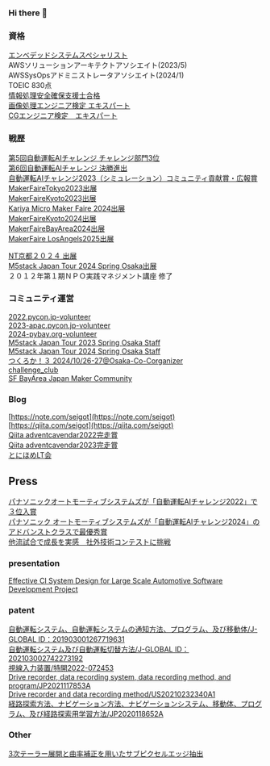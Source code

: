 ### Hi there 👋

### 資格

[エンベデッドシステムスペシャリスト](https://www.ipa.go.jp/shiken/kubun/es.html)  
AWSソリューションアーキテクトアソシエイト(2023/5)  
AWSSysOpsアドミニストレータアソシエイト(2024/1)  
TOEIC 830点  
[情報処理安全確保支援士合格](https://www.ipa.go.jp/shiken/kubun/sc.html)  
[画像処理エンジニア検定 エキスパート](https://www.cgarts.or.jp/v1/kentei/about/img_engineer/second.html)  
[CGエンジニア検定　エキスパート](https://www.cgarts.or.jp/v1/kentei/about/cg_engineer/index.html)  

### 戦歴

[第5回自動運転AIチャレンジ チャレンジ部門3位](https://www.jsae.or.jp/jaaic/result.php)  
[第6回自動運転AIチャレンジ 決勝進出](https://www.jsae.or.jp/jaaic/2023_result.php)  
[自動運転AIチャレンジ2023（シミュレーション）コミュニティ貢献賞・広報賞](https://www.jsae.or.jp/jaaic/2023ver/simulation_result/)  
[MakerFaireTokyo2023出展](https://makezine.jp/event/makers-mft2023/m0169/)  
[MakerFaireKyoto2023出展](https://makezine.jp/event/makers-mfk2023/m0050/)  
[Kariya Micro Maker Faire 2024出展](https://karaage.hatenadiary.jp/entry/2024/02/26/073000)  
[MakerFaireKyoto2024出展](https://makezine.jp/event/makers-mfk2024/m0073/)  
[MakerFaireBayArea2024出展](https://makerfaire.com/maker/entry/75927/)  
[MakerFaire LosAngels2025出展](https://losangeles.makerfaire.com/maker/entry/2098/)  

[NT京都２０２４ 出展](https://wiki.nicotech.jp/nico_tech/index.php?NT京都2024)  
[M5stack Japan Tour 2024 Spring Osaka出展](https://m5stack2024springosaka.peatix.com/?lang=ja)  
２０１２年第１期ＮＰＯ実践マネジメント講座 修了  

### コミュニティ運営

[2022.pycon.jp-volunteer](https://2022.pycon.jp/en/staff/)  
[2023-apac.pycon.jp-volunteer](https://2023-apac.pycon.jp/staff)  
[2024-pybay.org-volunteer](https://pybay.org)  
[M5stack Japan Tour 2023 Spring Osaka Staff](https://m5stack2023osaka.peatix.com/?lang=ja)  
[M5stack Japan Tour 2024 Spring Osaka Staff](https://m5stack2024springosaka.peatix.com/?lang=ja)  
[つくろか！３ 2024/10/26-27@Osaka-Co-Corganizer](https://tsukuroka3.notion.site/3-WEB-26e2a0c5174641bc8382d63a6dd70ab0)  
[challenge_club](https://challenge-club.connpass.com/)  
[SF BayArea Japan Maker Community](https://www.eventbrite.com/o/sf-bay-area-japan-maker-community-86198715633)  

### Blog

[https://note.com/seigot](https://note.com/seigot)  
[https://qiita.com/seigot](https://qiita.com/seigot)  
[Qiita adventcavendar2022完走賞](https://blog.qiita.com/adventcalendar-2022-qiitapresents-winners/)  
[Qiita adventcavendar2023完走賞](https://blog.qiita.com/adventcalendar-2023-qiitapresents-winners/)  
[とにほめLT会](https://tonihome.connpass.com)  

## Press  
[パナソニックオートモーティブシステムズが「自動運転AIチャレンジ2022」で３位入賞](https://news.panasonic.com/jp/topics/205053)  
[パナソニック オートモーティブシステムズが「自動運転AIチャレンジ2024」のアドバンストクラスで最優秀賞](https://news.panasonic.com/jp/topics/206051)  
[他流試合で成長を実感　社外技術コンテストに挑戦](http://automotive.panasonic.com/newsroom/jaaic)  

### presentation  
[Effective CI System Design for Large Scale Automotive Software Development Project](https://aglamm2019.sched.com/event/VHQ7/effective-ci-system-design-for-large-scale-automotive-software-development-project-takada-seigo-panasonic)  

### patent  
[自動運転システム、自動運転システムの通知方法、プログラム、及び移動体/J-GLOBAL ID：201903001267719631](https://jglobal.jst.go.jp/en/detail?JGLOBAL_ID=201903001267719631&rel=1#%7B%22category%22%3A%220%22%2C%22keyword%22%3A%22自動運転%E3%80%80高田征吾%22%7D)  
[自動運転システム及び自動運転切替方法/J-GLOBAL ID：202103002742273192](https://jglobal.jst.go.jp/en/detail?JGLOBAL_ID=202103002742273192&rel=1#%7B%22category%22%3A%220%22%2C%22keyword%22%3A%22自動運転%E3%80%80高田征吾%22%7D)  
[視線入力装置/特開2022-072453](https://jglobal.jst.go.jp/detail?JGLOBAL_ID=202203016217050199)  
[Drive recorder, data recording system, data recording method, and program/JP2021117853A](https://patents.google.com/patent/JP2021117853A/en)  
[Drive recorder and data recording method/US20210232340A1](https://patents.google.com/patent/US20210232340A1/en)  
[経路探索方法、ナビゲーション方法、ナビゲーションシステム、移動体、プログラム、及び経路探索用学習方法/JP2020118652A](https://patents.google.com/patent/JP2020118652A/ja)  

### Other
[3次テーラー展開と曲率補正を用いたサブピクセルエッジ抽出](https://www.jstage.jst.go.jp/browse/jjspe/77/8/_contents/-char/ja)  

<!--
**seigot/seigot** is a ✨ _special_ ✨ repository because its `README.md` (this file) appears on your GitHub profile.

Here are some ideas to get you started:

- 🔭 I’m currently working on ...
- 🌱 I’m currently learning ...
- 👯 I’m looking to collaborate on ...
- 🤔 I’m looking for help with ...
- 💬 Ask me about ...
- 📫 How to reach me: ...
- 😄 Pronouns: ...
- ⚡ Fun fact: ...

-->
